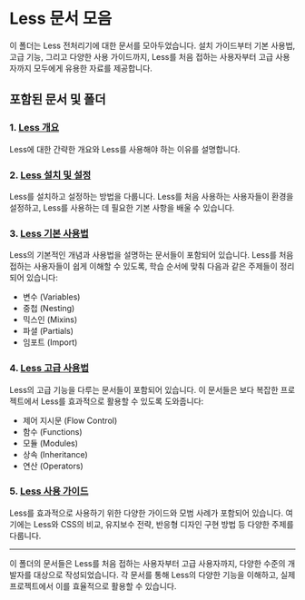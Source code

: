 # Less 문서 모음

이 폴더는 Less 전처리기에 대한 문서를 모아두었습니다. 설치 가이드부터 기본 사용법, 고급 기능, 그리고 다양한 사용 가이드까지, Less를 처음 접하는 사용자부터 고급 사용자까지 모두에게 유용한 자료를 제공합니다.

## 포함된 문서 및 폴더

### 1. [Less 개요](overview.md)
Less에 대한 간략한 개요와 Less를 사용해야 하는 이유를 설명합니다.

### 2. [Less 설치 및 설정](installation.md)
Less를 설치하고 설정하는 방법을 다룹니다. Less를 처음 사용하는 사용자들이 환경을 설정하고, Less를 사용하는 데 필요한 기본 사항을 배울 수 있습니다.

### 3. [Less 기본 사용법](basic/README.md)
Less의 기본적인 개념과 사용법을 설명하는 문서들이 포함되어 있습니다. Less를 처음 접하는 사용자들이 쉽게 이해할 수 있도록, 학습 순서에 맞춰 다음과 같은 주제들이 정리되어 있습니다:
- 변수 (Variables)
- 중첩 (Nesting)
- 믹스인 (Mixins)
- 파셜 (Partials)
- 임포트 (Import)

### 4. [Less 고급 사용법](advanced/README.md)
Less의 고급 기능을 다루는 문서들이 포함되어 있습니다. 이 문서들은 보다 복잡한 프로젝트에서 Less를 효과적으로 활용할 수 있도록 도와줍니다:
- 제어 지시문 (Flow Control)
- 함수 (Functions)
- 모듈 (Modules)
- 상속 (Inheritance)
- 연산 (Operators)

### 5. [Less 사용 가이드](guides/README.md)
Less를 효과적으로 사용하기 위한 다양한 가이드와 모범 사례가 포함되어 있습니다. 여기에는 Less와 CSS의 비교, 유지보수 전략, 반응형 디자인 구현 방법 등 다양한 주제를 다룹니다.

---

이 폴더의 문서들은 Less를 처음 접하는 사용자부터 고급 사용자까지, 다양한 수준의 개발자를 대상으로 작성되었습니다. 각 문서를 통해 Less의 다양한 기능을 이해하고, 실제 프로젝트에서 이를 효율적으로 활용할 수 있습니다.
